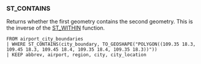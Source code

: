 <!--
This is generated by ESQL’s AbstractFunctionTestCase. Do no edit it. See ../README.md for how to regenerate it.
-->

### ST_CONTAINS
Returns whether the first geometry contains the second geometry.
This is the inverse of the [ST_WITHIN](https://www.elastic.co/docs/reference/elasticsearch/query-languages/esql/esql-functions-operators.md#esql-st_within) function.

```
FROM airport_city_boundaries
| WHERE ST_CONTAINS(city_boundary, TO_GEOSHAPE("POLYGON((109.35 18.3, 109.45 18.3, 109.45 18.4, 109.35 18.4, 109.35 18.3))"))
| KEEP abbrev, airport, region, city, city_location
```
